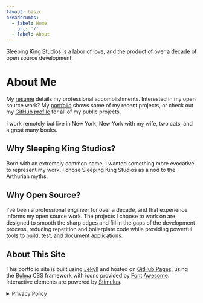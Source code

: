 ```yaml
---
layout: basic
breadcrumbs:
  - label: Home
    url: '/'
  - label: About
---
```


<p>
  <span class="has-text-success has-text-weight-semibold">Sleeping King Studios</span> is a labor of love, and the product of over a decade of open source development.
</p>

<h1 class="is-size-3">About Me</h1>

<p>
  My <a href="{{site.baseurl}}/resume">resume</a> details my professional accomplishments. Interested in my open source work? My <a href="{{site.baseurl}}/portfolio">portfolio</a> shows some of my recent projects, or check out my <a href="https://github.com/sleepingkingstudios/" target="_blank">GitHub profile</a> for all of my public projects.
</p>

<p>
  I work remotely but live in New York, New York with my wife, two cats, and a great many books.
</p>

<h2 class="is-size-4">Why Sleeping King Studios?</h2>

<p>
  Born with an extremely common name, I wanted something more evocative to represent my work. I chose Sleeping King Studios as a nod to the Arthurian myths.
</p>

<h2 class="is-size-4">Why Open Source?</h2>

<p>
  I've been a professional engineer for over a decade, and that experience informs my open source work. The projects I choose to work on are designed to smooth the sharp edges and fill in the gaps of the development process, reducing repetition and boilerplate code while providing powerful tools to build, test, and document applications.
</p>

<h2 class="is-size-4">About This Site</h2>

<p>
  This portfolio site is built using <a href="https://jekyllrb.com/" target="_blank">Jekyll</a> and hosted on <a href="https://pages.github.com/" target="_blank">GitHub Pages</a>, using the <a href="https://bulma.io/" target="_blank">Bulma</a> CSS framework with icons provided by <a href="https://fontawesome.com/" target="_blank">Font Awesome</a>. Interactive elements are powered by <a href="https://stimulus.hotwired.dev/" target="_blank">Stimulus</a>.
</p>

<details>
  <summary>Privacy Policy</summary>
  <div class="box">
    <p>
      Neither this site nor Sleeping King Studios will collect any information on our users or visitors, personal or otherwise.
    </p>
    <p>
      We do not set or read cookies or other persistent identifiers to track users on this or any other site.
    </p>
    <p>
      We do not display advertising. Ads can violate your privacy, threaten the security of your browser through malware or unsafe practices, or otherwise interfere with your browsing experience.
    </p>
    <p>
      We do not purchase, sell, or exchange information about our users from, to, or with any third party for any reason.
    </p>
    <p>
      We do not send unsolicited, scheduled or automated communications to any user at any time or for any purpose.
    </p>
  </div>
</details>
